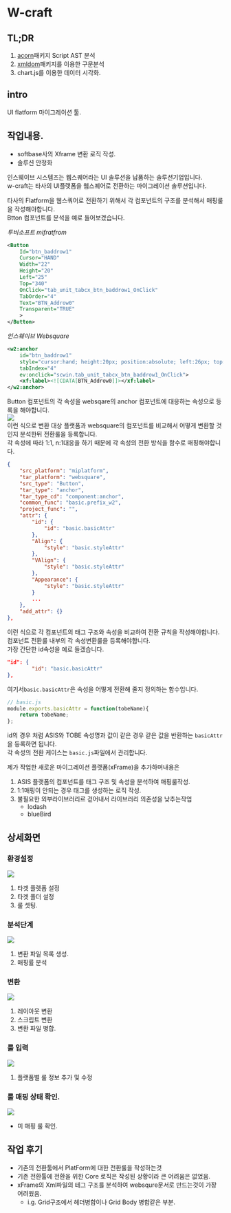 # W-craft


## TL;DR
1. [acorn](https://www.npmjs.com/package/acorn)패키지 Script AST 분석
2. [xmldom](https://www.npmjs.com/package/xmldom)패키지를 이용한 구문분석
3. chart.js를 이용한 데이터 시각화.


## intro
UI flatform 마이그레이션 툴.


## 작업내용.
- softbase사의 Xframe 변환 로직 작성.
- 솔루션 안정화

인스웨이브 시스템즈는 웹스퀘어라는 UI 솔루션을 납품하는 솔루션기업입니다.  
w-craft는 타사의 UI플랫폼을 웹스퀘어로 전환하는 마이그레이션 솔루션입니다.  

타사의 Flatform을 웹스쿼어로 전환하기 위해서 
각 컴포넌트의 구조를 분석해서 매핑룰을 작성해야합니다.  
Btton 컴포넌트를 분석을 예로 들어보겠습니다.  

*투비소프트 mifratfrom*
```xml
<Button 
    Id="btn_baddrow1"  
    Cursor="HAND" 
    Width="22" 
    Height="20" 
    Left="25" 
    Top="340" 
    OnClick="tab_unit_tabcx_btn_baddrow1_OnClick" 
    TabOrder="4"  
    Text="BTN_Addrow0" 
    Transparent="TRUE" 
    >
</Button>
```

*인스웨이브 Websquare*
```xml
<w2:anchor 
    id="btn_baddrow1" 
    style="cursor:hand; height:20px; position:absolute; left:26px; top:340px; width:22px;"  
    tabIndex="4"  
    ev:onclick="scwin.tab_unit_tabcx_btn_baddrow1_OnClick">
    <xf:label><![CDATA[BTN_Addrow0]]></xf:label>
</w2:anchor>
```
Button 컴포넌트의 각 속성을 websqare의 anchor 컴포넌트에 대응하는 속성으로 등록을 해야합니다.  
![](../resource/wcraft/6.png)  
이런 식으로 변환 대상 플랫폼과 websquare의 컴포넌트를 비교해서 어떻게 변환할 것인지 분석한뒤 전환룰을 등록합니다.  
각 속성에 따라 1:1, n:1대응을 하기 때문에 각 속성의 전환 방식을 함수로 매핑해야합니다.  

```json
{
    "src_platform": "miplatform",
    "tar_platform": "websquare",
    "src_type": "Button",
    "tar_type": "anchor",
    "tar_type_cd": "component:anchor",
    "common_func": "basic.prefix_w2",
    "project_func": "",
    "attr": {
        "id": {
            "id": "basic.basicAttr"
        },
        "Align": {
            "style": "basic.styleAttr"
        },
        "VAlign": {
            "style": "basic.styleAttr"
        },
        "Appearance": {
            "style": "basic.styleAttr"
        }
        ...
    },
    "add_attr": {}
},
```
이런 식으로 각 컴포넌트의 태그 구조와 속성을 비교하여 전환 규칙을 작성해야합니다.  
컴포넌트 전환룰 내부의 각 속성변환룰을 등록해야합니다.  
가장 간단한 id속성을 예로 들겠습니다.  

```json
"id": {
        "id": "basic.basicAttr"
},
```
여기서`basic.basicAttr`은 속성을 어떻게 전환해 줄지 정의하는 함수입니다.  
```js
// basic.js
module.exports.basicAttr = function(tobeName){
	return tobeName;	
};
```
id의 경우 처럼 ASIS와 TOBE 속성명과 값이 같은 경우 같은 값을 반환하는 `basicAttr`을 등록하면 됩니다.  
각 속성의 전환 케이스는 `basic.js`파일에서 관리합니다.  



제가 작업한 새로운 마이그레이션 플랫폼(xFrame)을 추가하며내용은 
1. ASIS 플랫폼의 컴포넌트를 태그 구조 및 속성을 분석하여 매핑룰작성.
2. 1:1매핑이 안되는 경우 태그를 생성하는 로직 작성.
3. 불필요한 외부라이브러리르 걷어내서 라이브러리 의존성을 낮추는작업
    - lodash
    - blueBird


## 상세화면

### 환경설정
![](../resource/wcraft/1.png)
1. 타겟 플렛폼 설정
2. 타겟 폴더 설정
3. 룰 셋팅.


### 분석단계
![](../resource/wcraft/2.png)
1. 변환 파일 목록 생성.
2. 매핑률 분석

### 변환
![](../resource/wcraft/3.png)
1. 레이아웃 변환
2. 스크립트 변환
3. 변환 파일 병합.

### 룰 입력
![](../resource/wcraft/4.png)
1. 플랫폼별 룰 정보 추가 및 수정

### 룰 매핑 상태 확인.
![](../resource/wcraft/5.png)
- 미 매핑 룰 확인.



## 작업 후기
- 기존의 전환툴에서 PlatForm에 대한 전환룰을 작성하는것
- 기존 전환툴에 전환을 위한 Core 로직은 작성된 상황이라 큰 어려움은 없었음.
- xFrame의 Xml파일의 테그 구조를 분석하여 websqure문서로 만드는것이 가장 어려웠음.
    - i.g. Grid구조에서 헤더병합이나 Grid Body 병합같은 부분.
